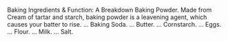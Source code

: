 Baking Ingredients & Function: A Breakdown
Baking Powder. Made from Cream of tartar and starch, baking powder is a leavening agent, which causes your batter to rise. ...
Baking Soda. ...
Butter. ...
Cornstarch. ...
Eggs. ...
Flour. ...
Milk. ...
Salt.